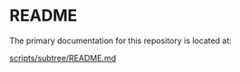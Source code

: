 # README

The primary documentation for this repository is located at:

[scripts/subtree/README.md](./scripts/subtree/README.md)

